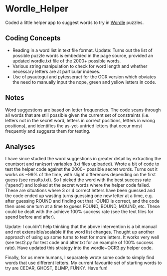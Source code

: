 # Wordle_Helper
Coded a little helper app to suggest words to try in [Wordle](https://www.powerlanguage.co.uk/wordle/) puzzles.

## Coding Concepts
- Reading in a word list in text file format. Update: Turns out the list of possible puzzle words is embedded in the page source, provided an updated wordle.txt file of the 2000+ possible words.
- Various string manipulation to check for word length and whether necessary letters are at particular indexes.
- Use of pyautogui and pytesseract for the OCR version which obviates the need to manually input the nope, green and yellow letters in code.

## Notes
Word suggestions are based on letter frequencies. The code scans through all words that are still possible given the current set of constraints (i.e. letters not in the secret word, letters in correct positions, letters in wrong positions), and identifies the as-yet-untried letters that occur most frequently and suggests them for testing.

## Analyses
I have since studied the word suggestions in greater detail by extracting the countsort and ranksort variables (txt files uploaded). Wrote a bit of code to test the helper code against the 2000+ possible secret words. Turns out it works ok ~99% of the time, with slight differences depending on the first guess (see results.txt). So I picked the word with the best success rate ('spend') and looked at the secret words where the helper code failed. These are situations where 3 or 4 correct letters have been guessed and the code ended up wasting turns guessing one new letter at a time, e.g. after guessing ROUND and finding out that -OUND is correct, and the code then uses one turn at a time to guess FOUND, BOUND, MOUND, etc. These could be dealt with the achieve 100% success rate (see the text files for spend before and after).

Update: I couldn't help thinking that the above intervention is a bit manual and not extensible/scalable if the word list changes. Thought up another approach of using up some turns to test for more letters. It works very well (see test2.py for test code and alter.txt for an example of 100% success rate). Have updated this strategy into the wordle+OCR3.py helper code.

Finally, for us mere humans, I separately wrote some code to simply find words that use different letters. My current favourite set of starting words to try are CEDAR, GHOST, BLIMP, FUNKY. Have fun!
